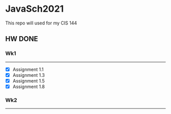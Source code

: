 # JavaSch2021

This repo will used for my CIS 144

## HW DONE 

### Wk1
---
- [x] Assignment 1.1
- [x] Assignment 1.3
- [x] Assignment 1.5
- [x] Assignment 1.8

### Wk2
---
